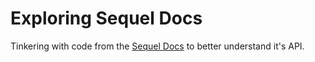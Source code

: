 # Exploring Sequel Docs
Tinkering with code from the [Sequel Docs](https://github.com/jeremyevans/sequel) to better understand it's API.
